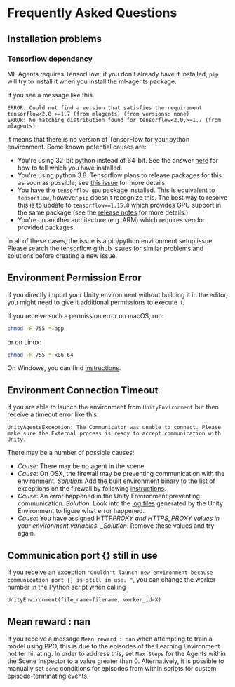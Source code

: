 # Frequently Asked Questions

## Installation problems

### Tensorflow dependency

ML Agents requires TensorFlow; if you don't already have it installed, `pip`
will try to install it when you install the ml-agents package.

If you see a message like this

```console
ERROR: Could not find a version that satisfies the requirement tensorflow<2.0,>=1.7 (from mlagents) (from versions: none)
ERROR: No matching distribution found for tensorflow<2.0,>=1.7 (from mlagents)
```

it means that there is no version of TensorFlow for your python environment.
Some known potential causes are:

- You're using 32-bit python instead of 64-bit. See the answer
  [here](https://stackoverflow.com/a/1405971/224264) for how to tell which you
  have installed.
- You're using python 3.8. Tensorflow plans to release packages for this as soon
  as possible; see
  [this issue](https://github.com/tensorflow/tensorflow/issues/33374) for more
  details.
- You have the `tensorflow-gpu` package installed. This is equivalent to
  `tensorflow`, however `pip` doesn't recognize this. The best way to resolve
  this is to update to `tensorflow==1.15.0` which provides GPU support in the
  same package (see the
  [release notes](https://github.com/tensorflow/tensorflow/issues/33374) for
  more details.)
- You're on another architecture (e.g. ARM) which requires vendor provided
  packages.

In all of these cases, the issue is a pip/python environment setup issue. Please
search the tensorflow github issues for similar problems and solutions before
creating a new issue.

## Environment Permission Error

If you directly import your Unity environment without building it in the editor,
you might need to give it additional permissions to execute it.

If you receive such a permission error on macOS, run:

```sh
chmod -R 755 *.app
```

or on Linux:

```sh
chmod -R 755 *.x86_64
```

On Windows, you can find
[instructions](<https://technet.microsoft.com/en-us/library/cc754344(v=ws.11).aspx>).

## Environment Connection Timeout

If you are able to launch the environment from `UnityEnvironment` but then
receive a timeout error like this:

```
UnityAgentsException: The Communicator was unable to connect. Please make sure the External process is ready to accept communication with Unity.
```

There may be a number of possible causes:

- _Cause_: There may be no agent in the scene
- _Cause_: On OSX, the firewall may be preventing communication with the
  environment. _Solution_: Add the built environment binary to the list of
  exceptions on the firewall by following
  [instructions](https://support.apple.com/en-us/HT201642).
- _Cause_: An error happened in the Unity Environment preventing communication.
  _Solution_: Look into the
  [log files](https://docs.unity3d.com/Manual/LogFiles.html) generated by the
  Unity Environment to figure what error happened.
- _Cause_: You have assigned HTTP*PROXY and HTTPS_PROXY values in your
  environment variables. \_Solution*: Remove these values and try again.

## Communication port {} still in use

If you receive an exception
`"Couldn't launch new environment because communication port {} is still in use. "`,
you can change the worker number in the Python script when calling

```python
UnityEnvironment(file_name=filename, worker_id=X)
```

## Mean reward : nan

If you receive a message `Mean reward : nan` when attempting to train a model
using PPO, this is due to the episodes of the Learning Environment not
terminating. In order to address this, set `Max Steps` for the Agents within the
Scene Inspector to a value greater than 0. Alternatively, it is possible to
manually set `done` conditions for episodes from within scripts for custom
episode-terminating events.
